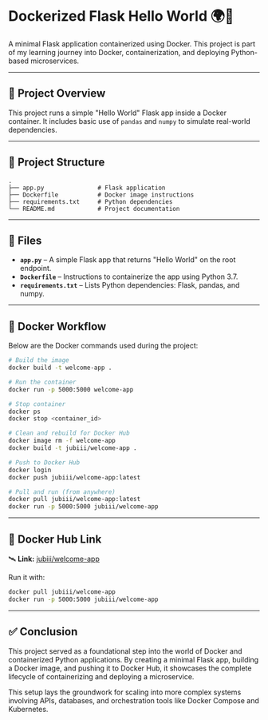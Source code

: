 # Dockerized Flask Hello World 🌍🐳

A minimal Flask application containerized using Docker. This project is part of my learning journey into Docker, containerization, and deploying Python-based microservices.

---

## 🚀 Project Overview

This project runs a simple "Hello World" Flask app inside a Docker container. It includes basic use of `pandas` and `numpy` to simulate real-world dependencies.

---

## 📁 Project Structure

```
.
├── app.py               # Flask application
├── Dockerfile           # Docker image instructions
├── requirements.txt     # Python dependencies
└── README.md            # Project documentation
```

---

## 🐍 Files

- **`app.py`** – A simple Flask app that returns "Hello World" on the root endpoint.
- **`Dockerfile`** – Instructions to containerize the app using Python 3.7.
- **`requirements.txt`** – Lists Python dependencies: Flask, pandas, and numpy.

---

## 🐳 Docker Workflow

Below are the Docker commands used during the project:

```bash
# Build the image
docker build -t welcome-app .

# Run the container
docker run -p 5000:5000 welcome-app

# Stop container
docker ps
docker stop <container_id>

# Clean and rebuild for Docker Hub
docker image rm -f welcome-app
docker build -t jubiii/welcome-app .

# Push to Docker Hub
docker login
docker push jubiii/welcome-app:latest

# Pull and run (from anywhere)
docker pull jubiii/welcome-app:latest
docker run -p 5000:5000 jubiii/welcome-app
```

---

## 📡 Docker Hub Link

🛰️ **Link:** [jubiii/welcome-app](https://hub.docker.com/repository/docker/jubiii/welcome-app/general)

Run it with:

```bash
docker pull jubiii/welcome-app
docker run -p 5000:5000 jubiii/welcome-app
```

---

## ✅ Conclusion

This project served as a foundational step into the world of Docker and containerized Python applications. By creating a minimal Flask app, building a Docker image, and pushing it to Docker Hub, it showcases the complete lifecycle of containerizing and deploying a microservice. 

This setup lays the groundwork for scaling into more complex systems involving APIs, databases, and orchestration tools like Docker Compose and Kubernetes.

